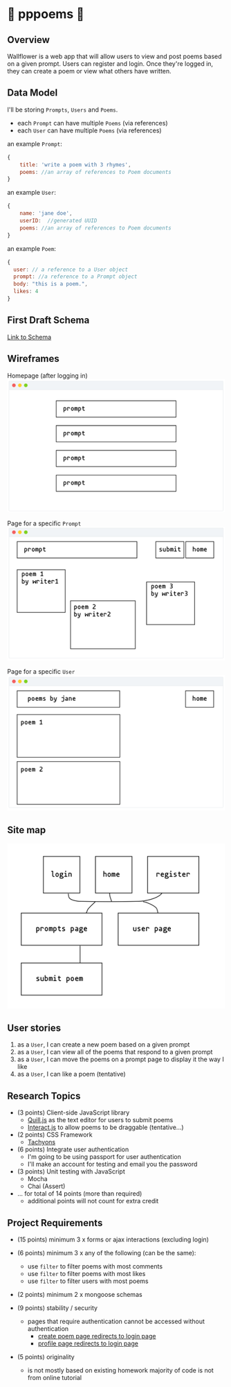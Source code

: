 # 🌸 pppoems 🌼

## Overview

Wallflower is a web app that will allow users to view and post poems based on a given prompt. Users can register and login. Once they're logged in, they can create a poem or view what others have written.


## Data Model

I'll be storing `Prompts`, `Users` and `Poems`.

* each `Prompt` can have multiple `Poems` (via references)
* each `User` can have multiple `Poems` (via references)

an example `Prompt`:
```javascript
{
    title: 'write a poem with 3 rhymes',
    poems: //an array of references to Poem documents
}
```

an example `User`:

```javascript
{
    name: 'jane doe',
    userID:  //generated UUID
    poems: //an array of references to Poem documents
}
```

an example `Poem`:
```javascript
{
  user: // a reference to a User object
  prompt: //a reference to a Prompt object
  body: "this is a poem.",
  likes: 4
}
```

## First Draft Schema
[Link to Schema](/db.js)



## Wireframes

Homepage (after logging in)
![home page](documentation/prompt-page.png)

Page for a specific `Prompt`
![prompt page](documentation/poem-page.png)

Page for a specific `User`
![user page](documentation/user-page.png)

## Site map
![site map](documentation/site-map.png)

## User stories

1. as a `User`, I can create a new poem based on a given prompt
2. as a `User`, I can view all of the poems that respond to a given prompt
3. as a `User`, I can move the poems on a prompt page to display it the way I like
4. as a `User`, I can like a poem (tentative)

## Research Topics
* (3 points) Client-side JavaScript library
    * [Quill.js](https://quilljs.com/) as the text editor for users to submit poems
    * [Interact.js](http://interactjs.io/) to allow poems to be draggable (tentative...)    
* (2 points) CSS Framework
    * [Tachyons](http://tachyons.io/)
* (6 points) Integrate user authentication
    * I'm going to be using passport for user authentication
    * I'll make an account for testing and email you the password
* (3 points) Unit testing with JavaScript
    * Mocha
    * Chai (Assert)
* ... for total of 14 points (more than required)
    * additional points will not count for extra credit


## Project Requirements
* (15 points) minimum 3 x forms or ajax interactions (excluding login)
* (6 points) minimum 3 x any of the following (can be the same):
    * use `filter` to filter poems with most comments
    * use `filter` to filter poems with most likes
    * use `filter` to filter users with most poems
* (2 points) minimum 2 x mongoose schemas
* (9 points) stability / security
    * pages that require authentication cannot be accessed without authentication
        * [create poem page redirects to login page](https://boiling-meadow-69361.herokuapp.com/write-a-poem-that-is-a-riddle/create)
        * [profile page redirects to login page](https://boiling-meadow-69361.herokuapp.com/profile)

* (5 points) originality
    * is not mostly based on existing homework
    majority of code is not from online tutorial
